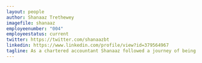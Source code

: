 ```yaml
---
layout: people
author: Shanaaz Trethewey
imagefile: shanaaz
employeenumber: "004"
employeestatus: current
twitter: https://twitter.com/shanaazbt
linkedin: https://www.linkedin.com/profile/view?id=379564967
tagline: As a chartered accountant Shanaaz followed a journey of being an auditor, a banker, an executive assistant and ultimately a business owner. Passionate about people, growing and being authentic, she is energised by forward momentum and taking action.
---
```


